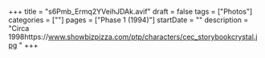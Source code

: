 +++
title = "s6Pmb_Ermq2YVeihJDAk.avif"
draft = false
tags = ["Photos"]
categories = [""]
pages = ["Phase 1 (1994)"]
startDate = ""
description = "Circa 1998https://www.showbizpizza.com/ptp/characters/cec_storybookcrystal.jpg "
+++
